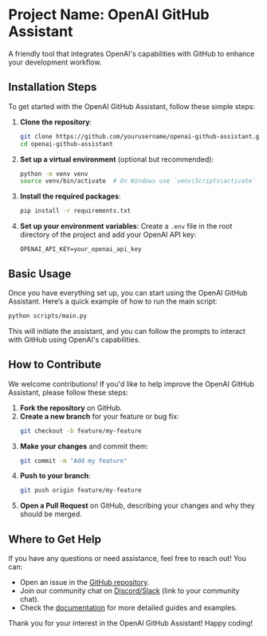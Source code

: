 # Project Name: OpenAI GitHub Assistant

A friendly tool that integrates OpenAI's capabilities with GitHub to enhance your development workflow.

## Installation Steps

To get started with the OpenAI GitHub Assistant, follow these simple steps:

1. **Clone the repository**:
   ```bash
   git clone https://github.com/yourusername/openai-github-assistant.git
   cd openai-github-assistant
   ```

2. **Set up a virtual environment** (optional but recommended):
   ```bash
   python -m venv venv
   source venv/bin/activate  # On Windows use `venv\Scripts\activate`
   ```

3. **Install the required packages**:
   ```bash
   pip install -r requirements.txt
   ```

4. **Set up your environment variables**:
   Create a `.env` file in the root directory of the project and add your OpenAI API key:
   ```
   OPENAI_API_KEY=your_openai_api_key
   ```

## Basic Usage

Once you have everything set up, you can start using the OpenAI GitHub Assistant. Here’s a quick example of how to run the main script:

```bash
python scripts/main.py
```

This will initiate the assistant, and you can follow the prompts to interact with GitHub using OpenAI's capabilities.

## How to Contribute

We welcome contributions! If you'd like to help improve the OpenAI GitHub Assistant, please follow these steps:

1. **Fork the repository** on GitHub.
2. **Create a new branch** for your feature or bug fix:
   ```bash
   git checkout -b feature/my-feature
   ```
3. **Make your changes** and commit them:
   ```bash
   git commit -m "Add my feature"
   ```
4. **Push to your branch**:
   ```bash
   git push origin feature/my-feature
   ```
5. **Open a Pull Request** on GitHub, describing your changes and why they should be merged.

## Where to Get Help

If you have any questions or need assistance, feel free to reach out! You can:

- Open an issue in the [GitHub repository](https://github.com/yourusername/openai-github-assistant/issues).
- Join our community chat on [Discord/Slack](#) (link to your community chat).
- Check the [documentation](#) for more detailed guides and examples.

Thank you for your interest in the OpenAI GitHub Assistant! Happy coding!